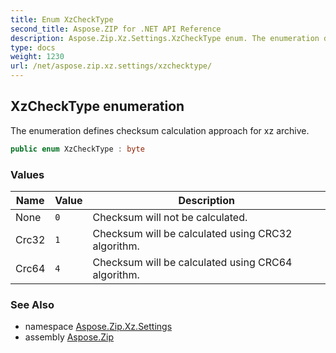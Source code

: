 ```yaml
---
title: Enum XzCheckType
second_title: Aspose.ZIP for .NET API Reference
description: Aspose.Zip.Xz.Settings.XzCheckType enum. The enumeration defines checksum calculation approach for xz archive
type: docs
weight: 1230
url: /net/aspose.zip.xz.settings/xzchecktype/
---
```

## XzCheckType enumeration

The enumeration defines checksum calculation approach for xz archive.

```csharp
public enum XzCheckType : byte
```

### Values

| Name | Value | Description |
| --- | --- | --- |
| None | `0` | Checksum will not be calculated. |
| Crc32 | `1` | Checksum will be calculated using CRC32 algorithm. |
| Crc64 | `4` | Checksum will be calculated using CRC64 algorithm. |

### See Also

* namespace [Aspose.Zip.Xz.Settings](../../aspose.zip.xz.settings/)
* assembly [Aspose.Zip](../../)


